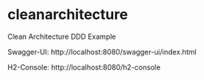 # cleanarchitecture
Clean Architecture DDD Example

Swagger-UI: http://localhost:8080/swagger-ui/index.html

H2-Console: http://localhost:8080/h2-console
